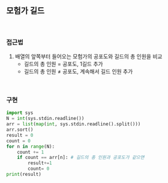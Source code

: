 ## 모험가 길드
</br>

### 접근법
1. 배열의 앞쪽부터 들어오는 모험가의 공포도와 길드의 총 인원을 비교
    - 길드의 총 인원 = 공포도, 1길드 추가
    - 길드의 총 인원 ≠ 공포도, 계속해서 길드 인원 추가

</br>

### 구현
```python
import sys
N = int(sys.stdin.readline())
arr = list(map(int, sys.stdin.readline().split()))
arr.sort()
result = 0
count = 0
for n in range(N):
    count += 1
    if count == arr[n]: # 길드의 총 인원과 공포도가 같으면
        result+=1
        count= 0
print(result)
```